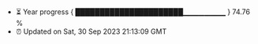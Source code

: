 - ⏳ Year progress { ██████████████████████▁▁▁▁▁▁▁▁ } 74.76 %
- ⏰ Updated on Sat, 30 Sep 2023 21:13:09 GMT

